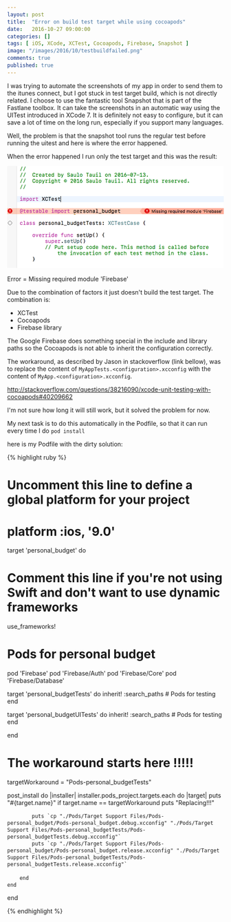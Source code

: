 ```yaml
---
layout: post
title:  "Error on build test target while using cocoapods"
date:   2016-10-27 09:00:00
categories: []
tags: [ iOS, XCode, XCTest, Cocoapods, Firebase, Snapshot ]
image: "/images/2016/10/testbuildfailed.png"
comments: true
published: true
---
```


I was trying to automate the screenshots of my app in order to send them to the itunes connect, but I got stuck in test target build, which is not directly related.
I choose to use the fantastic tool Snapshot that is part of the Fastlane toolbox. It can take the screenshots in an automatic way using the UITest introduced in XCode 7. It is definitely not easy to configure, but it can save a lot of time on the long run, especially if you support many languages.

Well, the problem is that the snapshot tool runs the regular test before running the uitest and here is where the error happened.

When the error happened I run only the test target and this was the result:

![Error](/images/2016/10/testbuildfailed.png)

Error = Missing required module 'Firebase'

Due to the combination of factors it just doesn't build the test target. The combination is:

* XCTest
* Cocoapods
* Firebase library

The Google Firebase does something special in the include and library paths so the Cocoapods is not able to inherit the configuration correctly.

The workaround, as described by Jason in stackoverflow (link bellow), was to replace the content of `MyAppTests.<configuration>.xcconfig` with the content of `MyApp.<configuration>.xcconfig`.

<http://stackoverflow.com/questions/38216090/xcode-unit-testing-with-cocoapods#40209662>

I'm not sure how long it will still work, but it solved the problem for now.

My next task is to do this automatically in the Podfile, so that it can run every time I do `pod install`

here is my Podfile with the dirty solution:

{% highlight ruby %}

# Uncomment this line to define a global platform for your project
# platform :ios, '9.0'

target 'personal_budget' do
  # Comment this line if you're not using Swift and don't want to use dynamic frameworks
  use_frameworks!

  # Pods for personal budget
  pod 'Firebase'
  pod 'Firebase/Auth'
  pod 'Firebase/Core'
  pod 'Firebase/Database'

  target 'personal_budgetTests' do
    inherit! :search_paths
    # Pods for testing
  end

  target 'personal_budgetUITests' do
    inherit! :search_paths
    # Pods for testing
  end

end

# The workaround starts here !!!!!
targetWorkaround = "Pods-personal_budgetTests"

post_install do |installer|
    installer.pods_project.targets.each do |target|
        puts "#{target.name}"
        if target.name == targetWorkaround
            puts "Replacing!!!"

            puts `cp "./Pods/Target Support Files/Pods-personal_budget/Pods-personal_budget.debug.xcconfig" "./Pods/Target Support Files/Pods-personal_budgetTests/Pods-personal_budgetTests.debug.xcconfig"`
            puts `cp "./Pods/Target Support Files/Pods-personal_budget/Pods-personal_budget.release.xcconfig" "./Pods/Target Support Files/Pods-personal_budgetTests/Pods-personal_budgetTests.release.xcconfig"`

        end
    end
end

{% endhighlight %}
